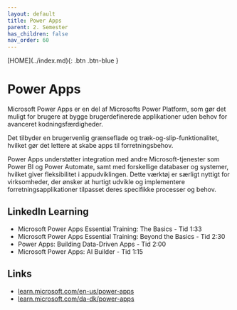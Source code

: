 ```yaml
---
layout: default
title: Power Apps
parent: 2. Semester
has_children: false
nav_order: 60
---
```


<span class="fs-1">
[HOME](../index.md){: .btn .btn-blue }
</span>

# Power Apps
Microsoft Power Apps er en del af Microsofts Power Platform, som gør det muligt for brugere at bygge brugerdefinerede applikationer uden behov for avanceret kodningsfærdigheder. 

Det tilbyder en brugervenlig grænseflade og træk-og-slip-funktionalitet, hvilket gør det lettere at skabe apps til forretningsbehov. 

Power Apps understøtter integration med andre Microsoft-tjenester som Power BI og Power Automate, samt med forskellige databaser og systemer, hvilket giver fleksibilitet i appudviklingen. Dette værktøj er særligt nyttigt for virksomheder, der ønsker at hurtigt udvikle og implementere forretningsapplikationer tilpasset deres specifikke processer og behov.

## LinkedIn Learning
- Microsoft Power Apps Essential Training: The Basics - Tid 1:33
- Microsoft Power Apps Essential Training: Beyond the Basics - Tid 2:30
- Power Apps: Building Data-Driven Apps - Tid 2:00
- Microsoft Power Apps: AI Builder - Tid 1:15

## Links
- [learn.microsoft.com/en-us/power-apps](https://learn.microsoft.com/en-us/power-apps/)
- [learn.microsoft.com/da-dk/power-apps](https://learn.microsoft.com/da-dk/power-apps/)
